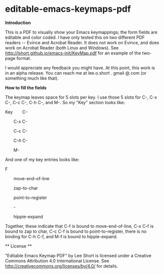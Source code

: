 editable-emacs-keymaps-pdf
==========================

**Introduction**

This is a PDF to visually show your Emacs keymappings; the form fields are editable and color coded.  I have only tested this on two different PDF readers -- Evince and Acrobat Reader.  It does not work on Evince, and does work on Acrobat Reader (both Linux and Windows).  See http://lshort.github.io/emacs-init/KeyMap.pdf for an example of the two-page format.

I would appreciate any feedback you might have.  At this point, this work is in an alpha release.  You can reach me at lee.o.short . gmail @ com (or something much like that).

**How to fill the fields**

The keymap leaves space for 5 slots per key.  I use those 5 slots for C-<key>, C-x C-<key>, C-c C-<key>, C-h C-<key>, and M-<key>. So my "Key" section looks like:

Key
&nbsp;&nbsp;&nbsp;&nbsp;&nbsp;&nbsp;   C-

&nbsp;&nbsp;&nbsp;&nbsp;&nbsp;&nbsp;    C-x C-

&nbsp;&nbsp;&nbsp;&nbsp;&nbsp;&nbsp;    C-c C-

&nbsp;&nbsp;&nbsp;&nbsp;&nbsp;&nbsp;    C-h C-

&nbsp;&nbsp;&nbsp;&nbsp;&nbsp;&nbsp;    M-

And one of my key entries looks like:

F

&nbsp;&nbsp;&nbsp;&nbsp;&nbsp;&nbsp;    move-end-of-line

&nbsp;&nbsp;&nbsp;&nbsp;&nbsp;&nbsp;    zap-to-char

&nbsp;&nbsp;&nbsp;&nbsp;&nbsp;&nbsp;    point-to-register

&nbsp;&nbsp;&nbsp;&nbsp;&nbsp;&nbsp;    -

&nbsp;&nbsp;&nbsp;&nbsp;&nbsp;&nbsp;    hippie-expand

Together, these indicate that C-f is bound to move-end-of-line, C-x C-f is bound to zap to char, C-c C-f is bound to point-to-register, there is no binding for C-h C-f, and M-f is bound to hippie-expand.

** License **

"Editable Emacs Keymap PDF" by Lee Short is licensed under a Creative Commons Attribution 4.0 International License.  See http://creativecommons.org/licenses/by/4.0/ for details.
